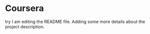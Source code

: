 # Coursera
try
I am editing the README file. Adding some more details about the project description.
